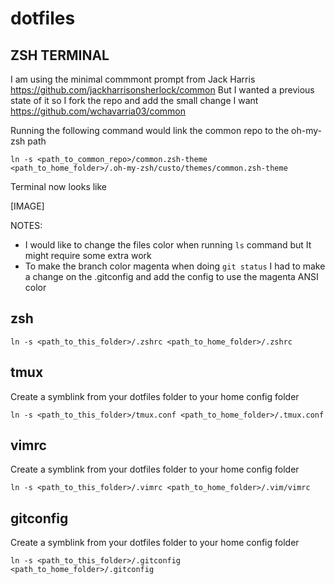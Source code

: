 # dotfiles

## ZSH TERMINAL
I am using the minimal commmont prompt from Jack Harris https://github.com/jackharrisonsherlock/common
But I wanted a previous state of it so I fork the repo and add the small change I want https://github.com/wchavarria03/common

Running the following command would link the common repo to the oh-my-zsh path
```
ln -s <path_to_common_repo>/common.zsh-theme <path_to_home_folder>/.oh-my-zsh/custo/themes/common.zsh-theme
```
Terminal now looks like

[IMAGE]

NOTES:
- I would like to change the files color when running `ls` command but It might require some extra work
- To make the branch color magenta when doing `git status` I had to make a change on the .gitconfig and add the config to use the magenta ANSI color

## zsh
```
ln -s <path_to_this_folder>/.zshrc <path_to_home_folder>/.zshrc
```

## tmux
Create a symblink from your dotfiles folder to your home config folder
```
ln -s <path_to_this_folder>/tmux.conf <path_to_home_folder>/.tmux.conf
```

## vimrc
Create a symblink from your dotfiles folder to your home config folder
```
ln -s <path_to_this_folder>/.vimrc <path_to_home_folder>/.vim/vimrc
```

## gitconfig
Create a symblink from your dotfiles folder to your home config folder
```
ln -s <path_to_this_folder>/.gitconfig <path_to_home_folder>/.gitconfig
```


